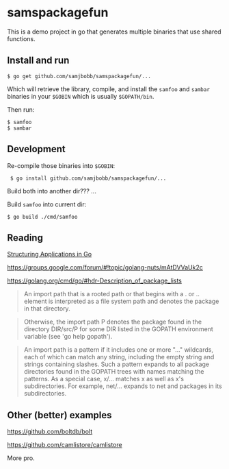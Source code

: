 # samspackagefun

This is a demo project in go that generates multiple binaries that use shared functions. 


## Install and run

    $ go get github.com/samjbobb/samspackagefun/...
    
Which will retrieve the library, compile, and install the `samfoo` and `sambar` binaries in your `$GOBIN` 
which is usually `$GOPATH/bin`.

Then run:

    $ samfoo
    $ sambar
    
## Development

Re-compile those binaries into `$GOBIN`:
     
     $ go install github.com/samjbobb/samspackagefun/...
     
     
Build both into another dir??? ...


Build `samfoo` into current dir:

    $ go build ./cmd/samfoo


## Reading

[Structuring Applications in Go](https://medium.com/@benbjohnson/structuring-applications-in-go-3b04be4ff091#.t8p2uhaol)

https://groups.google.com/forum/#!topic/golang-nuts/mAtDVVaUk2c

https://golang.org/cmd/go/#hdr-Description_of_package_lists

> An import path that is a rooted path or that begins with a . or .. element is interpreted as a file system path and denotes the package in that directory.

> Otherwise, the import path P denotes the package found in the directory DIR/src/P for some DIR listed in the GOPATH environment variable (see 'go help gopath').

> An import path is a pattern if it includes one or more "..." wildcards, each of which can match any string, including the empty string and strings containing slashes. Such a pattern expands to all package directories found in the GOPATH trees with names matching the patterns. As a special case, x/... matches x as well as x's subdirectories. For example, net/... expands to net and packages in its subdirectories.



## Other (better) examples

https://github.com/boltdb/bolt

https://github.com/camlistore/camlistore

More pro.
